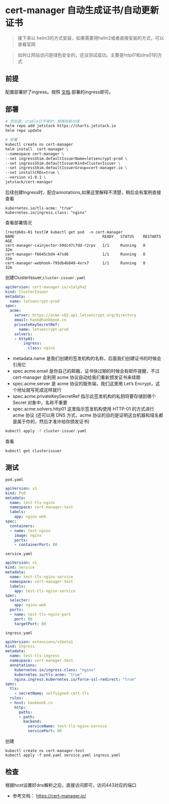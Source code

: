 # cert-manager 自动生成证书/自动更新证书
> 接下来以 helm3的方式安装，如果需要用helm2或者直接安装的方式，可以查看官网

> 如何让网站访问是绿色安全的，还没测试成功。主要是http01和dns01的方式

## 前提
配置部署好了ingress。按照 [文档](/service-discovery/ingress/install.md) 部署的ingress即可。

## 部署

```bash
# 添加源，stable已不维护，转移到新仓库
helm repo add jetstack https://charts.jetstack.io
helm repo update

# 部署
kubectl create ns cert-manager
helm install  cert-manager \
--namespace cert-manager \
--set ingressShim.defaultIssuerName=letsencrypt-prod \
--set ingressShim.defaultIssuerKind=ClusterIssuer \
--set ingressShim.defaultIssuerGroup=cert-manager.io \
--set installCRDs=true \
--version v1.0.1 \
jetstack/cert-manager
```

后续创建Ingress时，配合annotations,如果这里解释不清楚，稍后会有案例直接查看
```
kubernetes.io/tls-acme: "true"
kubernetes.io/ingress.class: "nginx"
```

查看部署情况
```
[root@k8s-01 test]# kubectl get pod  -n cert-manager
NAME                                       READY   STATUS    RESTARTS   AGE
cert-manager-cainjector-59dc47c7dd-r2rpv   1/1     Running   0          32m
cert-manager-f6645cbd4-47sd6               1/1     Running   0          32m
cert-manager-webhook-795db4b849-4xrx7      1/1     Running   0          32m
```

创建ClusterIssuer,`cluster-issuer.yaml`

```yaml
apiVersion: cert-manager.io/v1alpha2
kind: ClusterIssuer
metadata:
  name: letsencrypt-prod
spec:
  acme:
    server: https://acme-v02.api.letsencrypt.org/directory
    email: hank@hankbook.cn
    privateKeySecretRef:
      name: letsencrypt-prod
    solvers:
    - http01:
        ingress:
          class: nginx
```

- metadata.name 是我们创建的签发机构的名称，后面我们创建证书的时候会引用它
- spec.acme.email 是你自己的邮箱，证书快过期的时候会有邮件提醒，不过 cert-manager 会利用 acme 协议自动给我们重新颁发证书来续期
- spec.acme.server 是 acme 协议的服务端，我们这里用 Let’s Encrypt，这个地址就写死成这样就行
- spec.acme.privateKeySecretRef 指示此签发机构的私钥将要存储到哪个 Secret 对象中，名称不重要
- spec.acme.solvers.http01 这里指示签发机构使用 HTTP-01 的方式进行 acme 协议 (还可以用 DNS 方式，acme 协议的目的是证明这台机器和域名都是属于你的，然后才准许给你颁发证书)

```bash
kubectl apply -f cluster-issuer.yaml
```
查看
```
kubectl get clusterissuer
```

## 测试
`pod.yaml`

```yaml
apiVersion: v1
kind: Pod
metadata:
  name: test-tls-nginx
  namespace: cert-manager-test
  labels:
    app: nginx-web
spec:
  containers:
  - name: test-nginx
    image: nginx
    ports:
    - containerPort: 80
```

`service.yaml`

```yaml
apiVersion: v1
kind: Service
metadata:
  name: test-tls-nginx-service
  namespace: cert-manager-test
  labels:
    app: test-tls-nginx-service
spec:
  selector:
    app: nginx-web
  ports:
  - name: test-tls-nginx-port
    port: 80
    targetPort: 80
```

`ingress.yaml`

```yaml
apiVersion: extensions/v1beta1
kind: Ingress
metadata:
  name: test-tls-ingress
  namespace: cert-manager-test
  annotations:
    kubernetes.io/ingress.class: "nginx"
    kubernetes.io/tls-acme: "true"
    nginx.ingress.kubernetes.io/force-ssl-redirect: "true"
spec:
  tls:
    - secretName: selfsigned-cert-tls
  rules:
  - host: hankbook.cn
    http:
      paths:
      - path:
        backend:
          serviceName: test-tls-nginx-service
          servicePort: 80
```

创建

```
kubectl create ns cert-manager-test
kubectl apply -f pod.yaml service.yaml ingress.yaml
```

## 检查
根据host设置好dns解析之后，直接访问即可，访问443对应的端口


- 参考文档： https://cert-manager.io/
